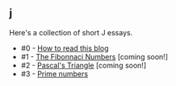 ## j

Here's a collection of short J essays.

* #0 - [How to read this blog](https://github.com/jdan/j/issues/1)
* #1 - [The Fibonnaci Numbers](https://github.com/jdan/j/issues/2) [coming soon!]
* #2 - [Pascal's Triangle](https://github.com/jdan/j/issues/3) [coming soon!]
* #3 - [Prime numbers](https://github.com/jdan/j/issues/4)
